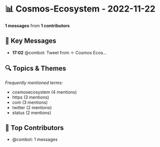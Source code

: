 # 📊 Cosmos-Ecosystem - 2022-11-22
**1 messages** from **1 contributors**

## 💬 Key Messages
- **17:02** @combot: [‌‌‌‌‎⁠](https://twitter.com/CosmosEcosystem/status/1595100294618419200)Tweet from ⚛️ Cosmos Ecos...

## 🔍 Topics & Themes
*Frequently mentioned terms:*
- cosmosecosystem (4 mentions)
- https (3 mentions)
- com (3 mentions)
- twitter (2 mentions)
- status (2 mentions)

## 👥 Top Contributors
- @combot: 1 messages